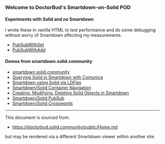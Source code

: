 ### Welcome to DoctorBud's Smartdown-on-Solid POD


#### Experiments with Solid and no Smartdown

I wrote these in vanilla HTML to test performance and do some debugging without worry of Smartdown affecting my measurements.

- [PubSubWithSet](/public/PubSubWithSet.html)
- [PubSubWithAdd](/public/PubSubWithAdd.html)


#### Demos from smartdown.solid.community

- [smartdown.solid.community](:@https://smartdown.solid.community/public/Home.md)
- [Querying Solid in Smartdown with Comunica](:@https://smartdown.solid.community/SolidQueries.md)
- [Smartdown using Solid via LDFlex](:@https://smartdown.solid.community/SolidLDFlex.md)
- [Smartdown/Solid Container Navigation](:@https://smartdown.solid.community/SolidLDFlexContainer.md)
- [Creating, Modifying, Deleting Solid Objects in Smartdown](:@https://smartdown.solid.community/SolidLDFlexMutation.md)
- [Smartdown/Solid PubSub](:@https://smartdown.solid.community/SolidPubSub.md)
- [Smartdown/Solid Crosswords](:@https://smartdown.solid.community/SolidCrossword.md)



---

This document is sourced from:

- https://doctorbud.solid.community/public/Home.md

but may be rendered via a different Smartdown viewer within another site.
